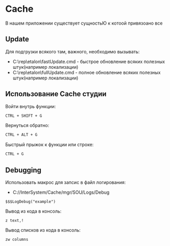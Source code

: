 # Cache

В нашем приложении существует сущностьЮ к котоой привязоано все

## Update

Для подгрузки всякого там, важного, необходимо вызывать:

-   C:\rep\etalon\fastUpdate.cmd - быстрое обновление всяких полезных штук(например локализации)
-   C:\rep\etalon\fullUpdate.cmd - полное обновление всяких полезных штук(например локализации)

## Использование Cache студии

Войти внутрь функции:

```bash
CTRL + SHIFT + G
```

Вернуться обратно:

```bash
CTRL + ALT + G
```

Быстрый прыжок к функции или строке:

```bash
CTRL + G
```

## Debugging

Использовать макрос для запсис в файл логирования:

-   C://InterSystem/Cache/mgr/SOU/Logs/Debug

```cache
$$$LogDebug("example")
```

Вывод из кода в консоль:

```cache
z text,!
```

Вывод списков из кода в консоль:

```cache
zw columns
```
